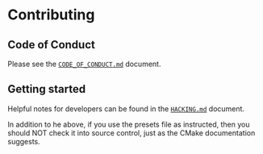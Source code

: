 # Contributing

<!--
    Short overview, rules, general guidelines, notes about pull requests and style should go here.
-->

## Code of Conduct

Please see the [`CODE_OF_CONDUCT.md`](CODE_OF_CONDUCT.md) document.

## Getting started

Helpful notes for developers can be found in the [`HACKING.md`](HACKING.md) document.

In addition to he above, if you use the presets file as instructed, then you should NOT check it into source control, just as the CMake documentation suggests.
